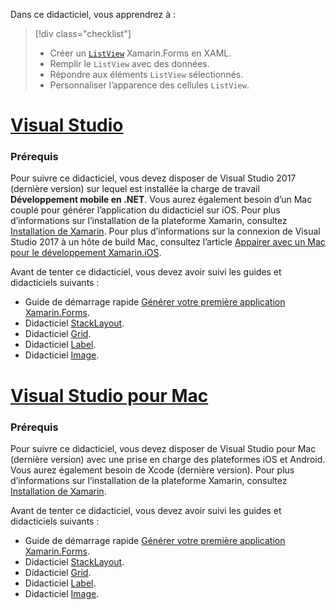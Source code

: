 Dans ce didacticiel, vous apprendrez à :

> [!div class="checklist"]
> - Créer un [`ListView`](xref:Xamarin.Forms.ListView) Xamarin.Forms en XAML.
> - Remplir le `ListView` avec des données.
> - Répondre aux éléments `ListView` sélectionnés.
> - Personnaliser l’apparence des cellules `ListView`.

# <a name="visual-studiotabvswin"></a>[Visual Studio](#tab/vswin)

### <a name="prerequisites"></a>Prérequis

Pour suivre ce didacticiel, vous devez disposer de Visual Studio 2017 (dernière version) sur lequel est installée la charge de travail **Développement mobile en .NET**. Vous aurez également besoin d’un Mac couplé pour générer l’application du didacticiel sur iOS. Pour plus d’informations sur l’installation de la plateforme Xamarin, consultez [Installation de Xamarin](~/get-started/installation/index.md). Pour plus d’informations sur la connexion de Visual Studio 2017 à un hôte de build Mac, consultez l’article [Appairer avec un Mac pour le développement Xamarin.iOS](~/ios/get-started/installation/windows/connecting-to-mac/index.md).

Avant de tenter ce didacticiel, vous devez avoir suivi les guides et didacticiels suivants :

- Guide de démarrage rapide [Générer votre première application Xamarin.Forms](~/get-started/first-app/index.md).
- Didacticiel [StackLayout](~/get-started/tutorials/stacklayout/index.yml).
- Didacticiel [Grid](~/get-started/tutorials/grid/index.yml).
- Didacticiel [Label](~/get-started/tutorials/label/index.yml).
- Didacticiel [Image](~/get-started/tutorials/image/index.yml).

# <a name="visual-studio-for-mactabvsmac"></a>[Visual Studio pour Mac](#tab/vsmac)

### <a name="prerequisites"></a>Prérequis

Pour suivre ce didacticiel, vous devez disposer de Visual Studio pour Mac (dernière version) avec une prise en charge des plateformes iOS et Android. Vous aurez également besoin de Xcode (dernière version). Pour plus d’informations sur l’installation de la plateforme Xamarin, consultez [Installation de Xamarin](~/get-started/installation/index.md).

Avant de tenter ce didacticiel, vous devez avoir suivi les guides et didacticiels suivants :

- Guide de démarrage rapide [Générer votre première application Xamarin.Forms](~/get-started/first-app/index.md).
- Didacticiel [StackLayout](~/get-started/tutorials/stacklayout/index.yml).
- Didacticiel [Grid](~/get-started/tutorials/grid/index.yml).
- Didacticiel [Label](~/get-started/tutorials/label/index.yml).
- Didacticiel [Image](~/get-started/tutorials/image/index.yml).
